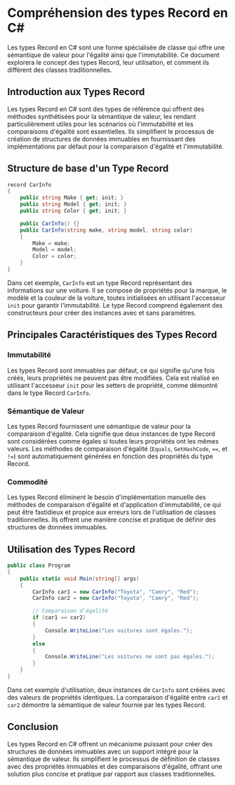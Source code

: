 # Compréhension des types Record en C#

Les types Record en C# sont une forme spécialisée de classe qui offre une sémantique de valeur pour l'égalité ainsi que l'immutabilité. Ce document explorera le concept des types Record, leur utilisation, et comment ils diffèrent des classes traditionnelles.

## Introduction aux Types Record

Les types Record en C# sont des types de référence qui offrent des méthodes synthétisées pour la sémantique de valeur, les rendant particulièrement utiles pour les scénarios où l'immutabilité et les comparaisons d'égalité sont essentielles. Ils simplifient le processus de création de structures de données immuables en fournissant des implémentations par défaut pour la comparaison d'égalité et l'immutabilité.

## Structure de base d'un Type Record

```csharp
record CarInfo
{
    public string Make { get; init; }
    public string Model { get; init; }
    public string Color { get; init; }

    public CarInfo() {}
    public CarInfo(string make, string model, string color)
    {
        Make = make;
        Model = model;
        Color = color;
    }
}
```

Dans cet exemple, `CarInfo` est un type Record représentant des informations sur une voiture. Il se compose de propriétés pour la marque, le modèle et la couleur de la voiture, toutes initialisées en utilisant l'accesseur `init` pour garantir l'immutabilité. Le type Record comprend également des constructeurs pour créer des instances avec et sans paramètres.

## Principales Caractéristiques des Types Record

### Immutabilité
Les types Record sont immuables par défaut, ce qui signifie qu'une fois créés, leurs propriétés ne peuvent pas être modifiées. Cela est réalisé en utilisant l'accesseur `init` pour les setters de propriété, comme démontré dans le type Record `CarInfo`.

### Sémantique de Valeur
Les types Record fournissent une sémantique de valeur pour la comparaison d'égalité. Cela signifie que deux instances de type Record sont considérées comme égales si toutes leurs propriétés ont les mêmes valeurs. Les méthodes de comparaison d'égalité (`Equals`, `GetHashCode`, `==`, et `!=`) sont automatiquement générées en fonction des propriétés du type Record.

### Commodité
Les types Record éliminent le besoin d'implémentation manuelle des méthodes de comparaison d'égalité et d'application d'immutabilité, ce qui peut être fastidieux et propice aux erreurs lors de l'utilisation de classes traditionnelles. Ils offrent une manière concise et pratique de définir des structures de données immuables.

## Utilisation des Types Record

```csharp
public class Program
{
    public static void Main(string[] args)
    {
        CarInfo car1 = new CarInfo("Toyota", "Camry", "Red");
        CarInfo car2 = new CarInfo("Toyota", "Camry", "Red");

        // Comparaison d'égalité
        if (car1 == car2)
        {
            Console.WriteLine("Les voitures sont égales.");
        }
        else
        {
            Console.WriteLine("Les voitures ne sont pas égales.");
        }
    }
}
```

Dans cet exemple d'utilisation, deux instances de `CarInfo` sont créées avec des valeurs de propriétés identiques. La comparaison d'égalité entre `car1` et `car2` démontre la sémantique de valeur fournie par les types Record.

## Conclusion

Les types Record en C# offrent un mécanisme puissant pour créer des structures de données immuables avec un support intégré pour la sémantique de valeur. Ils simplifient le processus de définition de classes avec des propriétés immuables et des comparaisons d'égalité, offrant une solution plus concise et pratique par rapport aux classes traditionnelles.